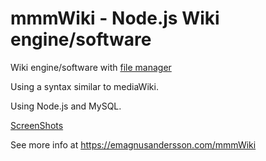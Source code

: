 mmmWiki - Node.js Wiki engine/software
======================
Wiki engine/software with [file manager](https://emagnusandersson.com/mmmWiki_file_managing)

Using a syntax similar to mediaWiki.

Using Node.js and MySQL.

[ScreenShots](https://emagnusandersson.com/mmmWikiScreenShots)

See more info at https://emagnusandersson.com/mmmWiki
